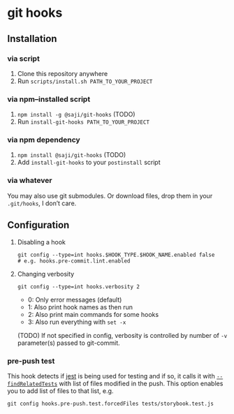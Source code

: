 git hooks
=========

Installation
------------

### via script

1. Clone this repository anywhere
2. Run `scripts/install.sh PATH_TO_YOUR_PROJECT`

### via npm–installed script

1. `npm install -g @saji/git-hooks` (TODO)
2. Run `install-git-hooks PATH_TO_YOUR_PROJECT`

### via npm dependency

1. `npm install @saji/git-hooks` (TODO)
2. Add `install-git-hooks` to your `postinstall` script

### via whatever

You may also use git submodules. Or download files, drop them in your
`.git/hooks`, I don’t care.


Configuration
-------------

1. Disabling a hook

       git config --type=int hooks.$HOOK_TYPE.$HOOK_NAME.enabled false
       # e.g. hooks.pre-commit.lint.enabled

2. Changing verbosity

       git config --type=int hooks.verbosity 2

   - 0: Only error messages (default)
   - 1: Also print hook names as then run
   - 2: Also print main commands for some hooks
   - 3: Also run everything with `set -x`

   (TODO) If not specified in config, verbosity is controlled by number
   of `-v` parameter(s) passed to git-commit.


### pre-push test

This hook detects if [jest] is being used for testing and if so, it
calls it with [`--findRelatedTests`] with list of files modified in the
push. This option enables you to add list of files to that list, e.g.

    git config hooks.pre-push.test.forcedFiles tests/storybook.test.js


[jest]: https://jestjs.io/
[`--findRelatedTests`]: https://jestjs.io/docs/en/cli#--findrelatedtests-spaceseparatedlistofsourcefiles
